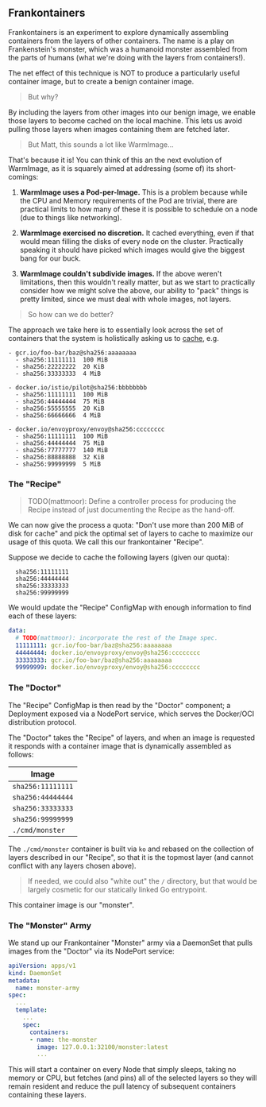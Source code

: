 ## Frankontainers

Frankontainers is an experiment to explore dynamically assembling containers
from the layers of other containers.  The name is a play on Frankenstein's
monster, which was a humanoid monster assembled from the parts of humans
(what we're doing with the layers from containers!).

The net effect of this technique is NOT to produce a particularly useful
container image, but to create a benign container image.

> But why?

By including the layers from other images into our benign image, we enable
those layers to become cached on the local machine.  This lets us avoid
pulling those layers when images containing them are fetched later.

> But Matt, this sounds a lot like WarmImage...

That's because it is!  You can think of this an the next evolution of
WarmImage, as it is squarely aimed at addressing (some of) its short-comings:

1. **WarmImage uses a Pod-per-Image.** This is a problem because while the CPU
  and Memory requirements of the Pod are trivial, there are practical limits
  to how many of these it is possible to schedule on a node (due to things
  like networking).

1. **WarmImage exercised no discretion.** It cached everything, even if that would
  mean filling the disks of every node on the cluster.  Practically speaking
  it should have picked which images would give the biggest bang for our buck.

1. **WarmImage couldn't subdivide images.** If the above weren't limitations, then
  this wouldn't really matter, but as we start to practically consider how
  we might solve the above, our ability to "pack" things is pretty limited,
  since we must deal with whole images, not layers.

> So how can we do better?

The approach we take here is to essentially look across the set of containers
that the system is holistically asking us to [cache](https://github.com/knative/caching),
e.g.

```
- gcr.io/foo-bar/baz@sha256:aaaaaaaa
  - sha256:11111111  100 MiB
  - sha256:22222222  20 KiB
  - sha256:33333333  4 MiB

- docker.io/istio/pilot@sha256:bbbbbbbb
  - sha256:11111111  100 MiB
  - sha256:44444444  75 MiB
  - sha256:55555555  20 KiB
  - sha256:66666666  4 MiB

- docker.io/envoyproxy/envoy@sha256:cccccccc
  - sha256:11111111  100 MiB
  - sha256:44444444  75 MiB
  - sha256:77777777  140 MiB
  - sha256:88888888  32 KiB
  - sha256:99999999  5 MiB
```

### The "Recipe"

> TODO(mattmoor): Define a controller process for producing the Recipe instead of
> just documenting the Recipe as the hand-off.

We can now give the process a quota: "Don't use more than 200 MiB of disk for cache"
and pick the optimal set of layers to cache to maximize our usage of this quota. We
call this our frankontainer "Recipe".

Suppose we decide to cache the following layers (given our quota):

```
  sha256:11111111
  sha256:44444444
  sha256:33333333
  sha256:99999999
```

We would update the "Recipe" ConfigMap with enough information to find each of these
layers:

```yaml
data:
  # TODO(mattmoor): incorporate the rest of the Image spec.
  11111111: gcr.io/foo-bar/baz@sha256:aaaaaaaa
  44444444: docker.io/envoyproxy/envoy@sha256:cccccccc
  33333333: gcr.io/foo-bar/baz@sha256:aaaaaaaa
  99999999: docker.io/envoyproxy/envoy@sha256:cccccccc
```

### The "Doctor"

The "Recipe" ConfigMap is then read by the "Doctor" component; a Deployment
exposed via a NodePort service, which serves the Docker/OCI distribution
protocol.

The "Doctor" takes the "Recipe" of layers, and when an image is requested it
responds with a container image that is dynamically assembled as follows:

|       Image       |
|-------------------|
| `sha256:11111111` |
| `sha256:44444444` |
| `sha256:33333333` |
| `sha256:99999999` |
|  `./cmd/monster`  |

The `./cmd/monster` container is built via `ko` and rebased on the collection
of layers described in our "Recipe", so that it is the topmost layer (and cannot
conflict with any layers chosen above).

> If needed, we could also "white out" the `/` directory, but that would be
> largely cosmetic for our statically linked Go entrypoint.

This container image is our "monster".

### The "Monster" Army

We stand up our Frankontainer "Monster" army via a DaemonSet that pulls images
from the "Doctor" via its NodePort service:

```yaml
apiVersion: apps/v1
kind: DaemonSet
metadata:
  name: monster-army
spec:
  ...
  template:
    ...
    spec:
      containers:
      - name: the-monster
        image: 127.0.0.1:32100/monster:latest
        ...
```

This will start a container on every Node that simply sleeps, taking no memory
or CPU, but fetches (and pins) all of the selected layers so they will remain
resident and reduce the pull latency of subsequent containers containing these
layers.

